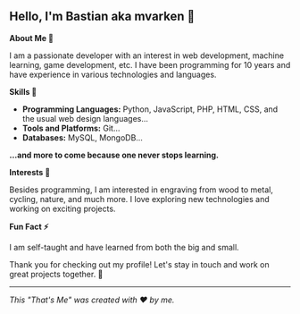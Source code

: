## Hello, I'm Bastian aka mvarken 👋

**About Me 👀**

I am a passionate developer with an interest in web development, machine learning, game development, etc. I have been programming for 10 years and have experience in various technologies and languages.

**Skills 🌱**

- **Programming Languages:** Python, JavaScript, PHP, HTML, CSS, and the usual web design languages...
- **Tools and Platforms:** Git...
- **Databases:** MySQL, MongoDB...

**...and more to come because one never stops learning.**

**Interests 🌱**

Besides programming, I am interested in engraving from wood to metal, cycling, nature, and much more. I love exploring new technologies and working on exciting projects.

**Fun Fact ⚡**

I am self-taught and have learned from both the big and small.

Thank you for checking out my profile! Let's stay in touch and work on great projects together. 🚀

---

*This "That's Me" was created with ❤️ by me.*
